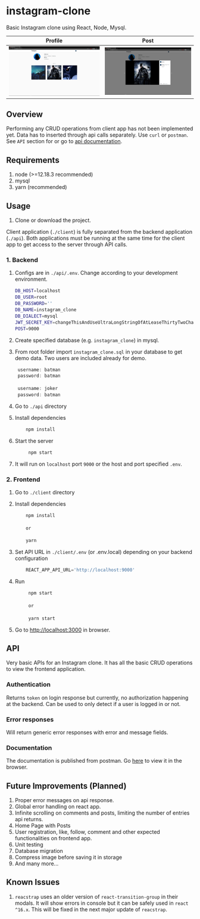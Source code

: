 ﻿# instagram-clone

Basic Instagram clone using React, Node, Mysql.

| Profile  | Post |
| ------------- | ------------- |
| ![alt text](https://github.com/ashik112/instagram-clone/blob/master/screenshots/profile.png?raw=true)  | ![alt text](https://github.com/ashik112/instagram-clone/blob/master/screenshots/modal.png?raw=true)  |

## Overview

Performing any CRUD operations from client app has not been implemented yet.
Data has to inserted through api calls separately. Use `curl` or `postman`. See `API` section for or go to [api documentation](https://documenter.getpostman.com/view/10049988/T1DpDdbV).

## Requirements

1. node (>=12.18.3 recommended)
2. mysql
3. yarn (recommended)

## Usage

1. Clone or download the project.

Client application (`./client`) is fully separated from the backend application (`./api`).
Both applications must be running at the same time for the client app to get access to the server through API calls.

### 1. Backend

1. Configs are in `./api/.env`. Change according to your development environment.

    ```bash
    DB_HOST=localhost
    DB_USER=root
    DB_PASSWORD=''
    DB_NAME=instagram_clone
    DB_DIALECT=mysql
    JWT_SECRET_KEY=changeThisAndUseUltraLongStringOfAtLeaseThirtyTwoCharactersOrSomeSecureHash
    POST=9000
    ```

2. Create specified database (e.g. `instagram_clone`) in mysql.
3. From root folder import `instagram_clone.sql` in your database to get demo data. Two users are included already for demo.

   ```javascript
    username: batman
    password: batman

    username: joker
    password: batman
   ```

4. Go to `./api` directory
5. Install dependencies

    ```bash
        npm install
    ```

6. Start the server

   ```bash
        npm start
    ```

7. It will run on `localhost` port `9000` or the host and port specified `.env`.

### 2. Frontend

1. Go to `./client` directory
2. Install dependencies

    ```bash
        npm install

        or

        yarn
    ```

3. Set API URL in `./client/.env` (or .env.local) depending on your backend configuration

    ```javascript
        REACT_APP_API_URL='http://localhost:9000'
    ```

4. Run

   ```bash
        npm start

        or

        yarn start
    ```

5. Go to [http://localhost:3000](http://localhost:3000) in browser.

## API

Very basic APIs for an Instagram clone. It has all the basic CRUD operations to view the frontend application.

### Authentication

Returns `token` on login response but currently, no authorization happening at the backend. Can be used to only detect if a user is logged in or not.

### Error responses

Will return generic error responses with error and message fields.

### Documentation

The documentation is published from postman.
Go [here](https://documenter.getpostman.com/view/10049988/T1DpDdbV) to view it in the browser.

## Future Improvements (Planned)

1. Proper error messages on api response.
2. Global error handling on react app.
3. Infinite scrolling on comments and posts, limiting the number of entries api returns.
4. Home Page with Posts
5. User registration, like, follow, comment and other expected functionalities on frontend app.
6. Unit testing
7. Database migration
8. Compress image before saving it in storage
9. And many more...

## Known Issues

1. `reacstrap` uses an older version of `react-transition-group` in their modals. It will show errors in console but it can be safely used in `react ^16.x`. This will be fixed in the next major update of `reacstrap`.
